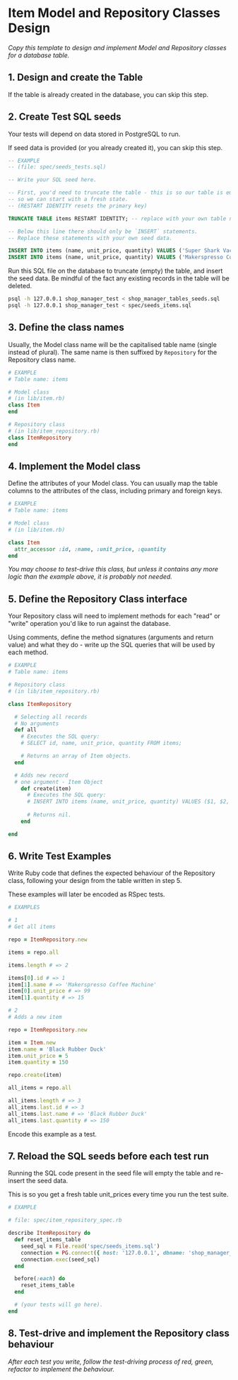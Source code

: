 # Item Model and Repository Classes Design

_Copy this template to design and implement Model and Repository classes for a database table._

## 1. Design and create the Table

If the table is already created in the database, you can skip this step.

## 2. Create Test SQL seeds

Your tests will depend on data stored in PostgreSQL to run.

If seed data is provided (or you already created it), you can skip this step.

```sql
-- EXAMPLE
-- (file: spec/seeds_tests.sql)

-- Write your SQL seed here. 

-- First, you'd need to truncate the table - this is so our table is emptied between each test run,
-- so we can start with a fresh state.
-- (RESTART IDENTITY resets the primary key)

TRUNCATE TABLE items RESTART IDENTITY; -- replace with your own table name.

-- Below this line there should only be `INSERT` statements.
-- Replace these statements with your own seed data.

INSERT INTO items (name, unit_price, quantity) VALUES ('Super Shark Vacuum Cleaner', 99, 30);
INSERT INTO items (name, unit_price, quantity) VALUES ('Makerspresso Coffee Machine', 69, 15);

```

Run this SQL file on the database to truncate (empty) the table, and insert the seed data. Be mindful of the fact any existing records in the table will be deleted.

```bash
psql -h 127.0.0.1 shop_manager_test < shop_manager_tables_seeds.sql
psql -h 127.0.0.1 shop_manager_test < spec/seeds_items.sql
```

## 3. Define the class names

Usually, the Model class name will be the capitalised table name (single instead of plural). The same name is then suffixed by `Repository` for the Repository class name.

```ruby
# EXAMPLE
# Table name: items

# Model class
# (in lib/item.rb)
class Item
end

# Repository class
# (in lib/item_repository.rb)
class ItemRepository
end
```

## 4. Implement the Model class

Define the attributes of your Model class. You can usually map the table columns to the attributes of the class, including primary and foreign keys.

```ruby
# EXAMPLE
# Table name: items

# Model class
# (in lib/item.rb)

class Item
  attr_accessor :id, :name, :unit_price, :quantity
end

```

*You may choose to test-drive this class, but unless it contains any more logic than the example above, it is probably not needed.*

## 5. Define the Repository Class interface

Your Repository class will need to implement methods for each "read" or "write" operation you'd like to run against the database.

Using comments, define the method signatures (arguments and return value) and what they do - write up the SQL queries that will be used by each method.

```ruby
# EXAMPLE
# Table name: items

# Repository class
# (in lib/item_repository.rb)

class ItemRepository

  # Selecting all records
  # No arguments
  def all
    # Executes the SQL query:
    # SELECT id, name, unit_price, quantity FROM items;

    # Returns an array of Item objects.
  end

  # Adds new record
  # one argument - Item Object
    def create(item)
      # Executes the SQL query:
      # INSERT INTO items (name, unit_price, quantity) VALUES ($1, $2, $3);
      
      # Returns nil.
    end

end
```

## 6. Write Test Examples

Write Ruby code that defines the expected behaviour of the Repository class, following your design from the table written in step 5.

These examples will later be encoded as RSpec tests.

```ruby
# EXAMPLES

# 1
# Get all items

repo = ItemRepository.new

items = repo.all

items.length # => 2

items[0].id # => 1
item[1].name # => 'Makerspresso Coffee Machine'
item[0].unit_price # => 99
item[1].quantity # => 15

# 2
# Adds a new item

repo = ItemRepository.new

item = Item.new
item.name = 'Black Rubber Duck'
item.unit_price = 5
item.quantity = 150

repo.create(item)

all_items = repo.all

all_items.length # => 3
all_items.last.id # => 3
all_items.last.name # => 'Black Rubber Duck'
all_items.last.quantity # => 150

```

Encode this example as a test.

## 7. Reload the SQL seeds before each test run

Running the SQL code present in the seed file will empty the table and re-insert the seed data.

This is so you get a fresh table unit_prices every time you run the test suite.

```ruby
# EXAMPLE

# file: spec/item_repository_spec.rb

describe ItemRepository do
  def reset_items_table
    seed_sql = File.read('spec/seeds_items.sql')
    connection = PG.connect({ host: '127.0.0.1', dbname: 'shop_manager_test' })
    connection.exec(seed_sql)
  end

  before(:each) do 
    reset_items_table
  end

  # (your tests will go here).
end
```

## 8. Test-drive and implement the Repository class behaviour

_After each test you write, follow the test-driving process of red, green, refactor to implement the behaviour._
